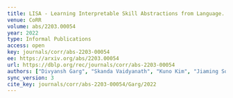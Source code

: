 ```yaml
---
title: LISA - Learning Interpretable Skill Abstractions from Language.
venue: CoRR
volume: abs/2203.00054
year: 2022
type: Informal Publications
access: open
key: journals/corr/abs-2203-00054
ee: https://arxiv.org/abs/2203.00054
url: https://dblp.org/rec/journals/corr/abs-2203-00054
authors: ["Divyansh Garg", "Skanda Vaidyanath", "Kuno Kim", "Jiaming Song", "Stefano Ermon"]
sync_version: 3
cite_key: journals/corr/abs-2203-00054/Garg/2022
---
```

